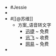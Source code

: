 - #Jessie
- 
- #[[@苏维]]
    - 方案_语音转文字
        - [迅捷](https://app.xunjiepdf.com/voice2text/) ~ 免费
        - [讯飞](https://www.iflyrec.com/) ~ 收费
        - [网易](https://jianwai.youdao.com/index/0) ~ 免费
- 
